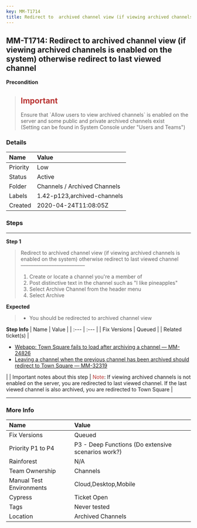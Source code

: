 ```yaml
---
key: MM-T1714
title: Redirect to  archived channel view (if viewing archived channels is enabled on the system) otherwise redirect to last viewed channel
---
```


## MM-T1714: Redirect to archived channel view (if viewing archived channels is enabled on the system) otherwise redirect to last viewed channel

**Precondition**

> <article><h1><span style="color: rgb(184, 49, 47);">Important</span></h1>Ensure that `Allow users to view archived channels` is enabled on the server and some public and private archived channels exist<br>(Setting can be found in System Console under "Users and Teams")</article>

### Details

| Name     | Value                        |
| :------- | :--------------------------- |
| Priority | Low                          |
| Status   | Active                       |
| Folder   | Channels / Archived Channels |
| Labels   | 1.42-p123,archived-channels  |
| Created  | 2020-04-24T11:08:05Z         |

### Steps

<hr/>

**Step 1**

> <article>Redirect to archived channel view (if viewing archived channels is enabled on the system) otherwise redirect to last viewed channel<br />–––––––––––––––––––––––––<ol><li>Create or locate a channel you're a member of</li><li>Post distinctive text in the channel such as "I like pineapples"</li><li>Select Archive Channel from the header menu</li><li>Select Archive</li></ol></article>

**Expected**

> <article><ul><li>You should be redirected to archived channel view</li></ul></article>

**Step Info**
| Name | Value |
| :--- | :--- |
| Fix Versions | Queued |
| Related ticket(s) | <ul><li><a href="https://mattermost.atlassian.net/browse/MM-24826">Webapp: Town Square fails to load after archiving a channel — MM-24826</a></li><li><a href="https://mattermost.atlassian.net/browse/MM-32319">Leaving a channel when the previous channel has been archived should redirect to Town Square — MM-32319</a></li></ul> |
| Important notes about this step | <span style="color:rgb(184, 49, 47)">Note</span>: If viewing archived channels is not enabled on the server, you are redirected to last viewed channel. If the last viewed channel is also archived, you are redirected to Town Square |

<hr/>

### More Info

| Name                     | Value                                              |
| :----------------------- | :------------------------------------------------- |
| Fix Versions             | Queued                                             |
| Priority P1 to P4        | P3 - Deep Functions (Do extensive scenarios work?) |
| Rainforest               | N/A                                                |
| Team Ownership           | Channels                                           |
| Manual Test Environments | Cloud,Desktop,Mobile                               |
| Cypress                  | Ticket Open                                        |
| Tags                     | Never tested                                       |
| Location                 | Archived Channels                                  |
